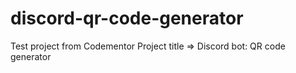 # discord-qr-code-generator
Test project from Codementor
Project title => Discord bot: QR code generator

